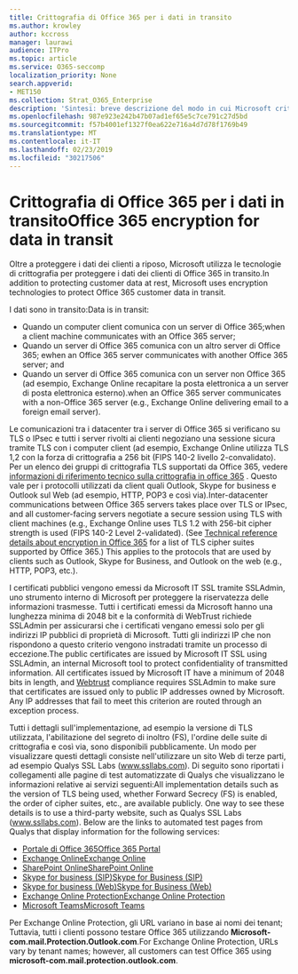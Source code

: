 ```yaml
---
title: Crittografia di Office 365 per i dati in transito
ms.author: krowley
author: kccross
manager: laurawi
audience: ITPro
ms.topic: article
ms.service: O365-seccomp
localization_priority: None
search.appverid:
- MET150
ms.collection: Strat_O365_Enterprise
description: 'Sintesi: breve descrizione del modo in cui Microsoft crittografa i dati in transito.'
ms.openlocfilehash: 987e923e242b47b07ad1ef65e5c7ce791c27d5bd
ms.sourcegitcommit: f57b4001ef1327f0ea622e716a4d7d78f1769b49
ms.translationtype: MT
ms.contentlocale: it-IT
ms.lasthandoff: 02/23/2019
ms.locfileid: "30217506"
---
```

# <a name="office-365-encryption-for-data-in-transit"></a><span data-ttu-id="b1e24-103">Crittografia di Office 365 per i dati in transito</span><span class="sxs-lookup"><span data-stu-id="b1e24-103">Office 365 encryption for data in transit</span></span>

<span data-ttu-id="b1e24-104">Oltre a proteggere i dati dei clienti a riposo, Microsoft utilizza le tecnologie di crittografia per proteggere i dati dei clienti di Office 365 in transito.</span><span class="sxs-lookup"><span data-stu-id="b1e24-104">In addition to protecting customer data at rest, Microsoft uses encryption technologies to protect Office 365 customer data in transit.</span></span> 

<span data-ttu-id="b1e24-105">I dati sono in transito:</span><span class="sxs-lookup"><span data-stu-id="b1e24-105">Data is in transit:</span></span>
- <span data-ttu-id="b1e24-106">Quando un computer client comunica con un server di Office 365;</span><span class="sxs-lookup"><span data-stu-id="b1e24-106">when a client machine communicates with an Office 365 server;</span></span>
- <span data-ttu-id="b1e24-107">Quando un server di Office 365 comunica con un altro server di Office 365; e</span><span class="sxs-lookup"><span data-stu-id="b1e24-107">when an Office 365 server communicates with another Office 365 server; and</span></span>
- <span data-ttu-id="b1e24-108">Quando un server di Office 365 comunica con un server non Office 365 (ad esempio, Exchange Online recapitare la posta elettronica a un server di posta elettronica esterno).</span><span class="sxs-lookup"><span data-stu-id="b1e24-108">when an Office 365 server communicates with a non-Office 365 server (e.g., Exchange Online delivering email to a foreign email server).</span></span>

<span data-ttu-id="b1e24-p101">Le comunicazioni tra i datacenter tra i server di Office 365 si verificano su TLS o IPsec e tutti i server rivolti ai clienti negoziano una sessione sicura tramite TLS con i computer client (ad esempio, Exchange Online utilizza TLS 1,2 con la forza di crittografia a 256 bit (FIPS 140-2 livello 2-convalidato). Per un elenco dei gruppi di crittografia TLS supportati da Office 365, vedere [informazioni di riferimento tecnico sulla crittografia in office 365](https://support.office.com/article/Technical-reference-details-about-encryption-in-Office-365-862CBE93-4268-4EF9-BA79-277545ECF221) . Questo vale per i protocolli utilizzati da client quali Outlook, Skype for business e Outlook sul Web (ad esempio, HTTP, POP3 e così via).</span><span class="sxs-lookup"><span data-stu-id="b1e24-p101">Inter-datacenter communications between Office 365 servers takes place over TLS or IPsec, and all customer-facing servers negotiate a secure session using TLS with client machines (e.g., Exchange Online uses TLS 1.2 with 256-bit cipher strength is used (FIPS 140-2 Level 2-validated). (See [Technical reference details about encryption in Office 365](https://support.office.com/article/Technical-reference-details-about-encryption-in-Office-365-862CBE93-4268-4EF9-BA79-277545ECF221) for a list of TLS cipher suites supported by Office 365.) This applies to the protocols that are used by clients such as Outlook, Skype for Business, and Outlook on the web (e.g., HTTP, POP3, etc.).</span></span>

<span data-ttu-id="b1e24-p102">I certificati pubblici vengono emessi da Microsoft IT SSL tramite SSLAdmin, uno strumento interno di Microsoft per proteggere la riservatezza delle informazioni trasmesse. Tutti i certificati emessi da Microsoft hanno una lunghezza minima di 2048 bit e la conformità [](http://www.webtrust.org/homepage-documents/item70372.pdf) di WebTrust richiede SSLAdmin per assicurarsi che i certificati vengano emessi solo per gli indirizzi IP pubblici di proprietà di Microsoft. Tutti gli indirizzi IP che non rispondono a questo criterio vengono instradati tramite un processo di eccezione.</span><span class="sxs-lookup"><span data-stu-id="b1e24-p102">The public certificates are issued by Microsoft IT SSL using SSLAdmin, an internal Microsoft tool to protect confidentiality of transmitted information. All certificates issued by Microsoft IT have a minimum of 2048 bits in length, and [Webtrust](http://www.webtrust.org/homepage-documents/item70372.pdf) compliance requires SSLAdmin to make sure that certificates are issued only to public IP addresses owned by Microsoft. Any IP addresses that fail to meet this criterion are routed through an exception process.</span></span>

<span data-ttu-id="b1e24-p103">Tutti i dettagli sull'implementazione, ad esempio la versione di TLS utilizzata, l'abilitazione del segreto di inoltro (FS), l'ordine delle suite di crittografia e così via, sono disponibili pubblicamente. Un modo per visualizzare questi dettagli consiste nell'utilizzare un sito Web di terze parti, ad esempio Qualys SSL Labs (www.ssllabs.com). Di seguito sono riportati i collegamenti alle pagine di test automatizzate di Qualys che visualizzano le informazioni relative ai servizi seguenti:</span><span class="sxs-lookup"><span data-stu-id="b1e24-p103">All implementation details such as the version of TLS being used, whether Forward Secrecy (FS) is enabled, the order of cipher suites, etc., are available publicly. One way to see these details is to use a third-party website, such as Qualys SSL Labs (www.ssllabs.com). Below are the links to automated test pages from Qualys that display information for the following services:</span></span>
- [<span data-ttu-id="b1e24-117">Portale di Office 365</span><span class="sxs-lookup"><span data-stu-id="b1e24-117">Office 365 Portal</span></span>](https://www.ssllabs.com/ssltest/analyze.html?d=portal.office.com&hideResults=on)
- [<span data-ttu-id="b1e24-118">Exchange Online</span><span class="sxs-lookup"><span data-stu-id="b1e24-118">Exchange Online</span></span>](https://www.ssllabs.com/ssltest/analyze.html?d=outlook.office365.com&hideResults=on)
- [<span data-ttu-id="b1e24-119">SharePoint Online</span><span class="sxs-lookup"><span data-stu-id="b1e24-119">SharePoint Online</span></span>](https://www.ssllabs.com/ssltest/analyze.html?d=microsoft-my.sharepoint.com&hideResults=on)
- [<span data-ttu-id="b1e24-120">Skype for business (SIP)</span><span class="sxs-lookup"><span data-stu-id="b1e24-120">Skype for Business (SIP)</span></span>](https://www.ssllabs.com/ssltest/analyze.html?d=sipdir.online.lync.com)
- [<span data-ttu-id="b1e24-121">Skype for business (Web)</span><span class="sxs-lookup"><span data-stu-id="b1e24-121">Skype for Business (Web)</span></span>](https://www.ssllabs.com/ssltest/analyze.html?d=webdir.online.lync.com&hideResults=on)
- [<span data-ttu-id="b1e24-122">Exchange Online Protection</span><span class="sxs-lookup"><span data-stu-id="b1e24-122">Exchange Online Protection</span></span>](https://ssl-tools.net/mailservers/microsoft-com.mail.protection.outlook.com)
- [<span data-ttu-id="b1e24-123">Microsoft Teams</span><span class="sxs-lookup"><span data-stu-id="b1e24-123">Microsoft Teams</span></span>](https://www.ssllabs.com/ssltest/analyze.html?d=teams.microsoft.com&latest)

<span data-ttu-id="b1e24-124">Per Exchange Online Protection, gli URL variano in base ai nomi dei tenant; Tuttavia, tutti i clienti possono testare Office 365 utilizzando **Microsoft-com.mail.Protection.Outlook.com**.</span><span class="sxs-lookup"><span data-stu-id="b1e24-124">For Exchange Online Protection, URLs vary by tenant names; however, all customers can test Office 365 using **microsoft-com.mail.protection.outlook.com**.</span></span>
